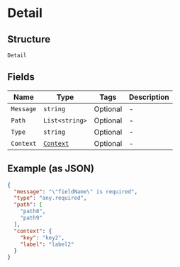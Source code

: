 
# Detail

## Structure

`Detail`

## Fields

| Name | Type | Tags | Description |
|  --- | --- | --- | --- |
| `Message` | `string` | Optional | - |
| `Path` | `List<string>` | Optional | - |
| `Type` | `string` | Optional | - |
| `Context` | [`Context`](../../doc/models/context.md) | Optional | - |

## Example (as JSON)

```json
{
  "message": "\"fieldName\" is required",
  "type": "any.required",
  "path": [
    "path8",
    "path9"
  ],
  "context": {
    "key": "key2",
    "label": "label2"
  }
}
```

